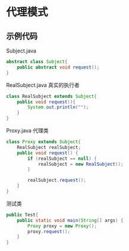 # 代理模式


## 示例代码
Subject.java
```java
abstract class Subject{
	public abstract void request();
}
```

RealSubject.java
真实的执行者
```java
class RealSubject extends Subject{
	public void request(){
		System.out.println("");
	}
}
```

Proxy.java
代理类
```java
class Proxy extends Subject{
	RealSubject realSubject;
	public void request() {
		if (realSubject == null) {
			realSubject = new RealSubject();
		}

		realSubject.request();
	}
}
```
测试类
```java
public Test{
	public static void main(String[] args) {
		Proxy proxy = new Proxy();
		proxy.request();
	}
}
```






















